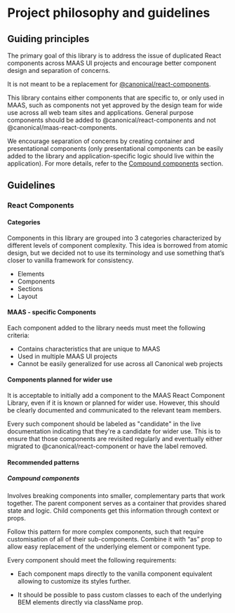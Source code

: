 # Project philosophy and guidelines

## Guiding principles

The primary goal of this library is to address the issue of duplicated React components across MAAS UI projects and encourage better component design and separation of concerns.

It is not meant to be a replacement for [@canonical/react-components](https://github.com/canonical/react-components).

This library contains either components that are specific to, or only used in MAAS, such as components not yet approved by the design team for wide use across all web team sites and applications. General purpose components should be added to @canonical/react-components and not @canonical/maas-react-components.

We encourage separation of concerns by creating container and presentational components (only presentational components can be easily added to the library and application-specific logic should live within the application). For more details, refer to the [Compound components](#compound-components) section.

## Guidelines

### React Components

#### Categories

Components in this library are grouped into 3 categories characterized by different levels of component complexity. This idea is borrowed from atomic design, but we decided not to use its terminology and use something that’s closer to vanilla framework for consistency.

- Elements
- Components
- Sections
- Layout

#### MAAS - specific Components

Each component added to the library needs must meet the following criteria:

- Contains characteristics that are unique to MAAS
- Used in multiple MAAS UI projects
- Cannot be easily generalized for use across all Canonical web projects

#### Components planned for wider use

It is acceptable to initially add a component to the MAAS React Component Library, even if it is known or planned for wider use. However, this should be clearly documented and communicated to the relevant team members.

Every such component should be labeled as "candidate"  in the live documentation indicating that they're a candidate for wider use. This is to ensure that those components are revisited regularly and eventually either migrated to @canonical/react-component or have the label removed.

#### Recommended patterns

##### Compound components

Involves breaking components into smaller, complementary parts that work together. The parent component serves as a container that provides shared state and logic. Child components get this information through context or props.

Follow this pattern for more complex components, such that require customisation of all of their sub-components. Combine it with “as” prop to allow easy replacement of the underlying element or component type.

Every component should meet the following requirements:

- Each component maps directly to the vanilla component equivalent allowing to customize its styles further.

- It should be possible to pass custom classes to each of the underlying BEM elements directly via className prop.
